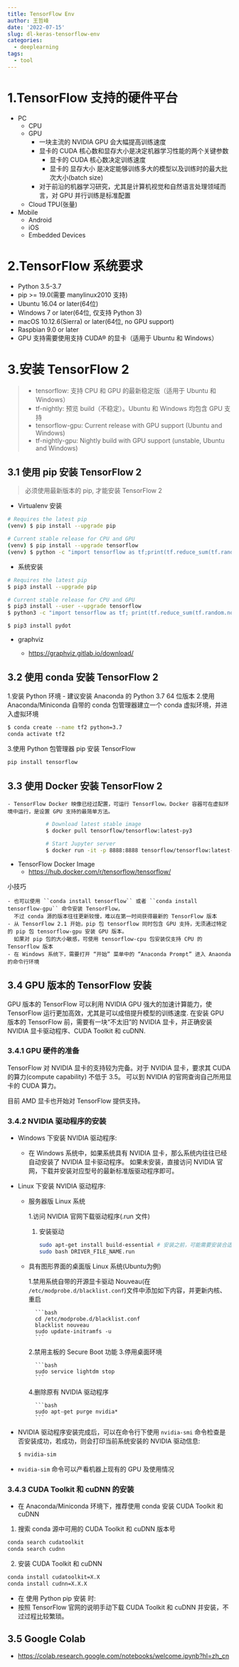 ```yaml
---
title: TensorFlow Env
author: 王哲峰
date: '2022-07-15'
slug: dl-keras-tensorflow-env
categories:
  - deeplearning
tags:
  - tool
---
```




# 1.TensorFlow 支持的硬件平台

* PC
    - CPU
    - GPU
        - 一块主流的 NVIDIA GPU 会大幅提高训练速度
        - 显卡的 CUDA 核心数和显存大小是决定机器学习性能的两个关键参数
            - 显卡的 CUDA 核心数决定训练速度
            - 显卡的 显存大小 是决定能够训练多大的模型以及训练时的最大批次大小(batch size)
        - 对于前沿的机器学习研究，尤其是计算机视觉和自然语言处理领域而言，对 GPU 并行训练是标准配置
    - Cloud TPU(张量)
* Mobile
    - Android 
    - iOS
    - Embedded Devices


# 2.TensorFlow 系统要求

* Python 3.5-3.7
* pip >= 19.0(需要 manylinux2010 支持)
* Ubuntu 16.04 or later(64位)
* Windows 7 or later(64位, 仅支持 Python 3)
* macOS 10.12.6(Sierra) or later(64位, no GPU support)
* Raspbian 9.0 or later
* GPU 支持需要使用支持 CUDA® 的显卡（适用于 Ubuntu 和 Windows）

# 3.安装 TensorFlow 2

> * tensorflow: 支持 CPU 和 GPU 的最新稳定版（适用于 Ubuntu 和 Windows）
> * tf-nightly: 预览 build（不稳定）。Ubuntu 和 Windows 均包含 GPU 支持
> * tensorflow-gpu: Current release with GPU support (Ubuntu and Windows)
> * tf-nightly-gpu: Nightly build with GPU support (unstable, Ubuntu and Windows)

## 3.1 使用 pip 安装 TensorFlow 2

> 必须使用最新版本的 pip, 才能安装 TensorFlow 2

* Virtualenv 安装 

```bash        
# Requires the latest pip
(venv) $ pip install --upgrade pip

# Current stable release for CPU and GPU
(venv) $ pip install --upgrade tensorflow
(venv) $ python -c "import tensorflow as tf;print(tf.reduce_sum(tf.random.normal([1000, 1000])))"
```

* 系统安装

```bash
# Requires the latest pip
$ pip3 install --upgrade pip

# Current stable release for CPU and GPU
$ pip3 install --user --upgrade tensorflow
$ python3 -c "import tensorflow as tf; print(tf.reduce_sum(tf.random.normal([1000, 1000])))"
```

```bash
$ pip3 install pydot
```

- graphviz

    - https://graphviz.gitlab.io/download/


## 3.2 使用 conda 安装 TensorFlow 2

1.安装 Python 环境
    - 建议安装 Anaconda 的 Python 3.7 64 位版本
2.使用 Anaconda/Miniconda 自带的 conda 包管理器建立一个 conda 虚拟环境，并进入虚拟环境

```bash
$ conda create --name tf2 python=3.7
conda activate tf2
```

3.使用 Python 包管理器 pip 安装 TensorFlow

```bash
pip install tensorflow
```

## 3.3 使用 Docker 安装 TensorFlow 2

    - TensorFlow Docker 映像已经过配置，可运行 TensorFlow。Docker 容器可在虚拟环境中运行，是设置 GPU 支持的最简单方法。

```bash 
            # Download latest stable image
            $ docker pull tensorflow/tensorflow:latest-py3

            # Start Jupyter server
            $ docker run -it -p 8888:8888 tensorflow/tensorflow:latest-py3-jupyter
```


* TensorFlow Docker Image
  - https://hub.docker.com/r/tensorflow/tensorflow/


小技巧

    - 也可以使用 ``conda install tensorflow`` 或者 ``conda install tensorflow-gpu`` 命令安装 TensorFlow，
      不过 conda 源的版本往往更新较慢，难以在第一时间获得最新的 TensorFlow 版本
    - 从 TensorFlow 2.1 开始，pip 包 tensorflow 同时包含 GPU 支持，无须通过特定的 pip 包 tensorflow-gpu 安装 GPU 版本。
      如果对 pip 包的大小敏感，可使用 tensorflow-cpu 包安装仅支持 CPU 的 Tensorflow 版本
    - 在 Windows 系统下，需要打开 “开始” 菜单中的 “Anaconda Prompt” 进入 Anaonda 的命令行环境


## 3.4 GPU 版本的 TensorFlow 安装

GPU 版本的 TensorFlow 可以利用 NVIDIA GPU 强大的加速计算能力，使 TensorFlow 运行更加高效，尤其是可以成倍提升模型的训练速度.
在安装 GPU 版本的 TensorFlow 前，需要有一块“不太旧”的 NVIDIA 显卡，并正确安装 NVIDIA 显卡驱动程序、CUDA Toolkit 和 cuDNN.

### 3.4.1 GPU 硬件的准备

TensorFlow 对 NVIDIA 显卡的支持较为完备。对于 NVIDIA 显卡，要求其 CUDA 的算力(compute capability) 不低于 3.5。
可以到 NVIDIA 的官网查询自己所用显卡的 CUDA 算力。

目前 AMD 显卡也开始对 TensorFlow 提供支持。

### 3.4.2 NVIDIA 驱动程序的安装

* Windows 下安装 NVIDIA 驱动程序:

    - 在 Windows 系统中，如果系统具有 NVIDIA 显卡，那么系统内往往已经自动安装了 NVIDIA 显卡驱动程序。
      如果未安装，直接访问 NVIDIA 官网，下载并安装对应型号的最新标准版驱动程序即可。

* Linux 下安装 NVIDIA 驱动程序:

    - 服务器版 Linux 系统

        1.访问 NVIDIA 官网下载驱动程序(.run 文件)

        1. 安装驱动

            ```bash
            sudo apt-get install build-essential # 安装之前，可能需要安装合适的编译环境
            sudo bash DRIVER_FILE_NAME.run
            ```
    
    - 具有图形界面的桌面版 Linux 系统(Ubuntu为例)

        1.禁用系统自带的开源显卡驱动 Nouveau(在 ``/etc/modprobe.d/blacklist.conf``)文件中添加如下内容，并更新内核、重启

            ```bash
            cd /etc/modprobe.d/blacklist.conf
            blacklist nouveau
            sudo update-initramfs -u
            ```
            
        2.禁用主板的 Secure Boot 功能
        3.停用桌面环境

            ```bash
            sudo service lightdm stop
            ```

        4.删除原有 NVIDIA 驱动程序

            ```bash
            sudo apt-get purge nvidia*
            ```

- NVIDIA 驱动程序安装完成后，可以在命令行下使用 ``nvidia-smi`` 命令检查是否安装成功，若成功，则会打印当前系统安装的 NVIDIA 驱动信息:

    ```bash
    $ nvidia-sim
    ```
    
- ``nvidia-sim`` 命令可以产看机器上现有的 GPU 及使用情况

### 3.4.3 CUDA Toolkit 和 cuDNN 的安装

- 在 Anaconda/Miniconda 环境下，推荐使用 conda 安装 CUDA Toolkit 和 cuDNN

1. 搜索 conda 源中可用的 CUDA Toolkit 和 cuDNN 版本号

```bash
conda search cudatoolkit
conda search cudnn
```

2. 安装 CUDA Toolkit 和 cuDNN

```bash
conda install cudatoolkit=X.X
conda install cudnn=X.X.X
```

- 在 使用 Python pip 安装 时:
- 按照 TensorFlow 官网的说明手动下载 CUDA Toolkit 和 cuDNN 并安装，不过过程比较繁琐。

## 3.5 Google Colab

* https://colab.research.google.com/notebooks/welcome.ipynb?hl=zh_cn






